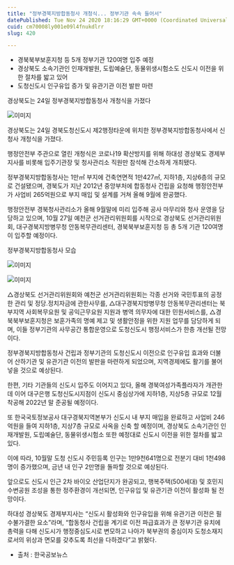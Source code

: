 ```yaml
---
title: "정부경북지방합동청사 개청식... 정부기관 속속 들어서"
datePublished: Tue Nov 24 2020 18:16:29 GMT+0000 (Coordinated Universal Time)
cuid: cm70008ly001e09l4fnukdlrr
slug: 420

---
```



- 경북북부보훈지청 등 5개 정부기관 120여명 입주 예정
- 경상북도 소속기관인 인재개발원, 도립예술단, 동물위생시험소도 신도시 이전을 위한 절차를 밟고 있어
- 도청신도시 인구유입 증가 및 유관기관 이전 발판 마련

경상북도는 24일 정부경북지방합동청사 개청식을 가졌다

![이미지](https://cdn.hashnode.com/res/hashnode/image/upload/v1739249092662/1d0d127c-266d-46a8-9ddf-3816b2e35b70.jpeg)

경상북도는 24일 경북도청신도시 제2행정타운에 위치한 정부경북지방합동청사에서 신청사 개청식을 가졌다.

행정안전부 주관으로 열린 개청식은 코로나19 확산방지를 위해 하대성 경상북도 경제부지사를 비롯해 입주기관장 및 청사관리소 직원만 참석해 간소하게 개최됐다.

정부경북지방합동청사는 1만㎡ 부지에 건축연면적 1만427㎡, 지하1층, 지상6층의 규모로 건설됐으며, 경북도가 지난 2012년 중앙부처에 합동청사 건립을 요청해 행정안전부가 사업비 265억원으로 부지 매입 및 설계를 거쳐 올해 9월에 완공했다.

행정안전부 경북청사관리소가 올해 9월말에 미리 입주해 공사 마무리와 청사 운영을 담당하고 있으며, 10월 27일 예천군 선거관리위원회를 시작으로 경상북도 선거관리위원회, 대구경북지방병무청 안동복무관리센터, 경북북부보훈지청 등 총 5개 기관 120여명이 입주할 예정이다.

정부경북지방합동청사 모습

![이미지](https://cdn.hashnode.com/res/hashnode/image/upload/v1739249094414/d1a41aef-2a21-4362-960d-4ded17f144a3.jpeg)

![이미지](https://cdn.hashnode.com/res/hashnode/image/upload/v1739249096053/bc395a6b-23e7-4cc0-94c2-771a29db4a78.jpeg)

△경상북도 선거관리위원회와 예천군 선거관리위원회는 각종 선거와 국민투표의 공정한 관리 및 정당․정치자금에 관한사무를, △대구경북지방병무청 안동복무관리센터는 북부지역 사회복무요원 및 공익근무요원 지원과 병역 의무자에 대한 민원서비스를, △경북북부보훈지청은 보훈가족의 명예 제고 및 생활안정을 위한 지원 업무를 담당하게 되며, 이들 정부기관의 사무공간 통합운영으로 도청신도시 행정서비스가 한층 개선될 전망이다.

정부경북지방합동청사 건립과 정부기관의 도청신도시 이전으로 인구유입 효과와 더불어 산하기관 및 유관기관 이전의 발판을 마련하게 되었으며, 지역경제에도 활기를 불어넣을 것으로 예상된다.

한편, 기타 기관들의 신도시 입주도 이어지고 있다, 올해 경북여성가족플라자가 개관한데 이어 대구은행 도청신도시지점이 신도시 중심상가에 지하1층, 지상5층 규모로 12월 착공해 2022년 말 준공될 예정이다.

또 한국국토정보공사 대구경북지역본부가 신도시 내 부지 매입을 완료하고 사업비 246억원을 들여 지하1층, 지상7층 규모로 사옥을 신축 할 예정이며, 경상북도 소속기관인 인재개발원, 도립예술단, 동물위생시험소 또한 예정대로 신도시 이전을 위한 절차를 밟고 있다.

이에 따라, 10월말 도청 신도시 주민등록 인구는 1만9천641명으로 전분기 대비 1천498명이 증가했으며, 금년 내 인구 2만명을 돌파할 것으로 예상된다.

앞으로도 신도시 인근 2차 바이오 산업단지가 완공되고, 행복주택(500세대) 및 호민지 수변공원 조성을 통한 정주환경이 개선되면, 인구유입 및 유관기관 이전이 활성화 될 전망이다.

하대성 경상북도 경제부지사는 “신도시 활성화와 인구유입을 위해 유관기관 이전은 필수불가결한 요소”라며, “합동청사 건립을 계기로 이전 파급효과가 큰 정부기관 유치에 총력을 다해 신도시가 행정중심도시로 변모하고 나아가 북부권의 중심이자 도청소재지로서의 위상과 면모를 갖추도록 최선을 다하겠다”고 밝혔다.

* 출처 : 한국공보뉴스